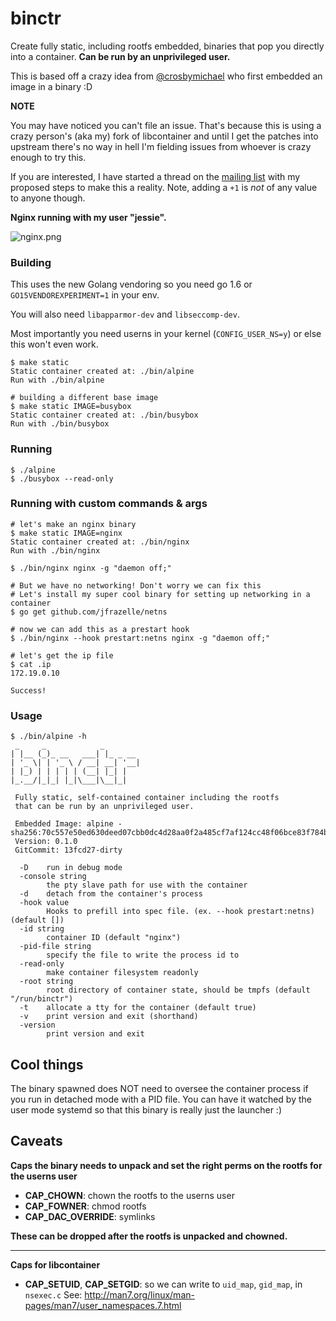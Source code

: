 # binctr

Create fully static, including rootfs embedded, binaries that pop you directly
into a container. **Can be run by an unprivileged user.**

This is based off a crazy idea from [@crosbymichael](https://github.com/crosbymichael)
who first embedded an image in a binary :D

**NOTE**

You may have noticed you can't file an issue. That's because this is using a crazy
person's (aka my) fork of libcontainer and until I get the patches into upstream
there's no way in hell I'm fielding issues from whoever is crazy enough to try this.

If you are interested, I have started a thread on the
[mailing list](https://groups.google.com/a/opencontainers.org/forum/#!topic/dev/yutVaSLcqWI)
with my proposed steps to make this a reality. Note, adding a `+1` is _not_ of any
value to anyone though.


**Nginx running with my user "jessie".**

![nginx.png](nginx.png)


### Building

This uses the new Golang vendoring so you need go 1.6 or
`GO15VENDOREXPERIMENT=1` in your env.

You will also need `libapparmor-dev` and `libseccomp-dev`.

Most importantly you need userns in your kernel (`CONFIG_USER_NS=y`)
or else this won't even work.

```console
$ make static
Static container created at: ./bin/alpine
Run with ./bin/alpine

# building a different base image
$ make static IMAGE=busybox
Static container created at: ./bin/busybox
Run with ./bin/busybox
```

### Running

```console
$ ./alpine
$ ./busybox --read-only
```

### Running with custom commands & args

```console
# let's make an nginx binary
$ make static IMAGE=nginx
Static container created at: ./bin/nginx
Run with ./bin/nginx

$ ./bin/nginx nginx -g "daemon off;"

# But we have no networking! Don't worry we can fix this
# Let's install my super cool binary for setting up networking in a container
$ go get github.com/jfrazelle/netns

# now we can add this as a prestart hook
$ ./bin/nginx --hook prestart:netns nginx -g "daemon off;"

# let's get the ip file
$ cat .ip
172.19.0.10

Success!
```

### Usage

```console
$ ./bin/alpine -h
 _     _            _
| |__ (_)_ __   ___| |_ _ __
| '_ \| | '_ \ / __| __| '__|
| |_) | | | | | (__| |_| |
|_.__/|_|_| |_|\___|\__|_|

 Fully static, self-contained container including the rootfs
 that can be run by an unprivileged user.

 Embedded Image: alpine - sha256:70c557e50ed630deed07cbb0dc4d28aa0f2a485cf7af124cc48f06bce83f784b
 Version: 0.1.0
 GitCommit: 13fcd27-dirty

  -D	run in debug mode
  -console string
    	the pty slave path for use with the container
  -d	detach from the container's process
  -hook value
    	Hooks to prefill into spec file. (ex. --hook prestart:netns) (default [])
  -id string
    	container ID (default "nginx")
  -pid-file string
    	specify the file to write the process id to
  -read-only
    	make container filesystem readonly
  -root string
    	root directory of container state, should be tmpfs (default "/run/binctr")
  -t	allocate a tty for the container (default true)
  -v	print version and exit (shorthand)
  -version
    	print version and exit
```

## Cool things

The binary spawned does NOT need to oversee the container process if you
run in detached mode with a PID file. You can have it watched by the user mode
systemd so that this binary is really just the launcher :)

## Caveats

**Caps the binary needs to unpack and set
the right perms on the rootfs for the userns user**

- **CAP_CHOWN**: chown the rootfs to the userns user
- **CAP_FOWNER**: chmod rootfs
- **CAP_DAC_OVERRIDE**: symlinks

**These can be dropped after the rootfs is unpacked and chowned.**

-------

**Caps for libcontainer**

- **CAP_SETUID**, **CAP_SETGID**: so we can write to `uid_map`, `gid_map`, in
  `nsexec.c`
See: http://man7.org/linux/man-pages/man7/user_namespaces.7.html
